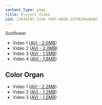 ```yaml
---
content_type: page
title: Project Video
uid: 13644f8f-5336-194f-60d9-2df9b34e9e8d
---
```


Sunflower

*   Video 1 ([AVI - 2.0MB](/ans7870/SP/SP.764/projects/lec12037.avi)) 
*   Video 2 ([AVI - 2.0MB](/ans7870/SP/SP.764/projects/lec12038.avi))
*   Video 3 ([AVI - 1.5MB](/ans7870/SP/SP.764/projects/lec12039.avi))
*   Video 4 ([AVI - 1.6MB](/ans7870/SP/SP.764/projects/lec12040.avi))

Color Organ
-----------

*   Video 1 ([AVI - 2.2MB](/ans7870/SP/SP.764/projects/lec12041.avi))
*   Video 2 ([AVI - 1.2MB](/ans7870/SP/SP.764/projects/lec12042.avi))
*   Video 3 ([AVI - 1.5MB](/ans7870/SP/SP.764/projects/lec12043.avi))